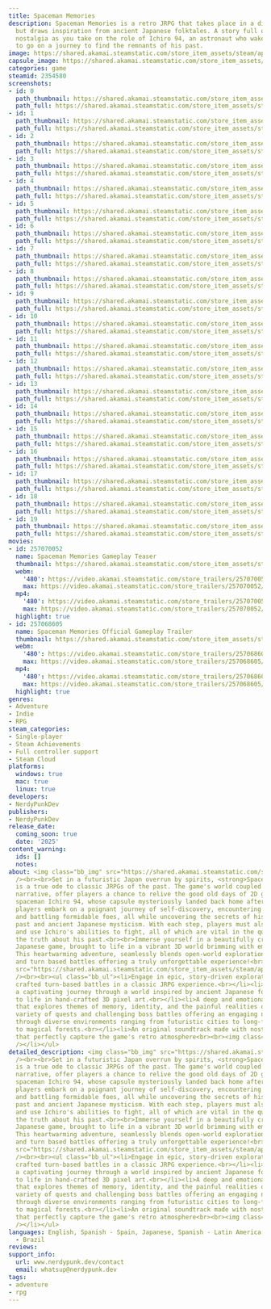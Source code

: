 ```yaml
---
title: Spaceman Memories
description: Spaceman Memories is a retro JRPG that takes place in a distant future
  but draws inspiration from ancient Japanese folktales. A story full of wonder and
  nostalgia as you take on the role of Ichiro 94, an astronaut who wakes up from hypersleep
  to go on a journey to find the remnants of his past.
image: https://shared.akamai.steamstatic.com/store_item_assets/steam/apps/2354580/header.jpg?t=1732348109
capsule_image: https://shared.akamai.steamstatic.com/store_item_assets/steam/apps/2354580/7a4167a97a61cd8d9ec7d6f8749dba3d2b056f0b/capsule_231x87.jpg?t=1732348109
categories: game
steamid: 2354580
screenshots:
- id: 0
  path_thumbnail: https://shared.akamai.steamstatic.com/store_item_assets/steam/apps/2354580/ss_eab25290d5b5d82d0a207656461c1425a45d7821.600x338.jpg?t=1732348109
  path_full: https://shared.akamai.steamstatic.com/store_item_assets/steam/apps/2354580/ss_eab25290d5b5d82d0a207656461c1425a45d7821.1920x1080.jpg?t=1732348109
- id: 1
  path_thumbnail: https://shared.akamai.steamstatic.com/store_item_assets/steam/apps/2354580/ss_bc248d37a7233b7f03e32f1249dfd483c4896ddf.600x338.jpg?t=1732348109
  path_full: https://shared.akamai.steamstatic.com/store_item_assets/steam/apps/2354580/ss_bc248d37a7233b7f03e32f1249dfd483c4896ddf.1920x1080.jpg?t=1732348109
- id: 2
  path_thumbnail: https://shared.akamai.steamstatic.com/store_item_assets/steam/apps/2354580/ss_dbef8daefbf25f47b09078da61991ca74bf6d635.600x338.jpg?t=1732348109
  path_full: https://shared.akamai.steamstatic.com/store_item_assets/steam/apps/2354580/ss_dbef8daefbf25f47b09078da61991ca74bf6d635.1920x1080.jpg?t=1732348109
- id: 3
  path_thumbnail: https://shared.akamai.steamstatic.com/store_item_assets/steam/apps/2354580/ss_b0a17a5045c66e0de87d19cbc454719e0686799d.600x338.jpg?t=1732348109
  path_full: https://shared.akamai.steamstatic.com/store_item_assets/steam/apps/2354580/ss_b0a17a5045c66e0de87d19cbc454719e0686799d.1920x1080.jpg?t=1732348109
- id: 4
  path_thumbnail: https://shared.akamai.steamstatic.com/store_item_assets/steam/apps/2354580/ss_fe4b54d4c3e8554872217b9dd01efae4862598f7.600x338.jpg?t=1732348109
  path_full: https://shared.akamai.steamstatic.com/store_item_assets/steam/apps/2354580/ss_fe4b54d4c3e8554872217b9dd01efae4862598f7.1920x1080.jpg?t=1732348109
- id: 5
  path_thumbnail: https://shared.akamai.steamstatic.com/store_item_assets/steam/apps/2354580/ss_2d77e0ae06e35a448b79af4347cabf4a3961cc12.600x338.jpg?t=1732348109
  path_full: https://shared.akamai.steamstatic.com/store_item_assets/steam/apps/2354580/ss_2d77e0ae06e35a448b79af4347cabf4a3961cc12.1920x1080.jpg?t=1732348109
- id: 6
  path_thumbnail: https://shared.akamai.steamstatic.com/store_item_assets/steam/apps/2354580/ss_a3b285ffaadc515df5e1d11e777a4877c58bb441.600x338.jpg?t=1732348109
  path_full: https://shared.akamai.steamstatic.com/store_item_assets/steam/apps/2354580/ss_a3b285ffaadc515df5e1d11e777a4877c58bb441.1920x1080.jpg?t=1732348109
- id: 7
  path_thumbnail: https://shared.akamai.steamstatic.com/store_item_assets/steam/apps/2354580/ss_b433d62d847b11889732e2dda789818332d3fa9b.600x338.jpg?t=1732348109
  path_full: https://shared.akamai.steamstatic.com/store_item_assets/steam/apps/2354580/ss_b433d62d847b11889732e2dda789818332d3fa9b.1920x1080.jpg?t=1732348109
- id: 8
  path_thumbnail: https://shared.akamai.steamstatic.com/store_item_assets/steam/apps/2354580/ss_f9be243c7efeb2403625035184632d5306974b6b.600x338.jpg?t=1732348109
  path_full: https://shared.akamai.steamstatic.com/store_item_assets/steam/apps/2354580/ss_f9be243c7efeb2403625035184632d5306974b6b.1920x1080.jpg?t=1732348109
- id: 9
  path_thumbnail: https://shared.akamai.steamstatic.com/store_item_assets/steam/apps/2354580/ss_5a3bb0ae4f7d91cd97969a473132a730849373fb.600x338.jpg?t=1732348109
  path_full: https://shared.akamai.steamstatic.com/store_item_assets/steam/apps/2354580/ss_5a3bb0ae4f7d91cd97969a473132a730849373fb.1920x1080.jpg?t=1732348109
- id: 10
  path_thumbnail: https://shared.akamai.steamstatic.com/store_item_assets/steam/apps/2354580/ss_d3b0aedcd206146586a3125e954e3fd1f63a9152.600x338.jpg?t=1732348109
  path_full: https://shared.akamai.steamstatic.com/store_item_assets/steam/apps/2354580/ss_d3b0aedcd206146586a3125e954e3fd1f63a9152.1920x1080.jpg?t=1732348109
- id: 11
  path_thumbnail: https://shared.akamai.steamstatic.com/store_item_assets/steam/apps/2354580/ss_d69f715ba5b340d616e2f929a4e9a7a3c1bb7ad1.600x338.jpg?t=1732348109
  path_full: https://shared.akamai.steamstatic.com/store_item_assets/steam/apps/2354580/ss_d69f715ba5b340d616e2f929a4e9a7a3c1bb7ad1.1920x1080.jpg?t=1732348109
- id: 12
  path_thumbnail: https://shared.akamai.steamstatic.com/store_item_assets/steam/apps/2354580/ss_b9e5e228c3e226935d93216b370602e33cae0537.600x338.jpg?t=1732348109
  path_full: https://shared.akamai.steamstatic.com/store_item_assets/steam/apps/2354580/ss_b9e5e228c3e226935d93216b370602e33cae0537.1920x1080.jpg?t=1732348109
- id: 13
  path_thumbnail: https://shared.akamai.steamstatic.com/store_item_assets/steam/apps/2354580/ss_ebe9014f8319b0aee4aff950f6f0bf5ba84561f6.600x338.jpg?t=1732348109
  path_full: https://shared.akamai.steamstatic.com/store_item_assets/steam/apps/2354580/ss_ebe9014f8319b0aee4aff950f6f0bf5ba84561f6.1920x1080.jpg?t=1732348109
- id: 14
  path_thumbnail: https://shared.akamai.steamstatic.com/store_item_assets/steam/apps/2354580/ss_c8f62844b83391f2aa685fda5486c458b5f35ae8.600x338.jpg?t=1732348109
  path_full: https://shared.akamai.steamstatic.com/store_item_assets/steam/apps/2354580/ss_c8f62844b83391f2aa685fda5486c458b5f35ae8.1920x1080.jpg?t=1732348109
- id: 15
  path_thumbnail: https://shared.akamai.steamstatic.com/store_item_assets/steam/apps/2354580/ss_58d01ee8772f83a119c2d316f992d8e20a0c465e.600x338.jpg?t=1732348109
  path_full: https://shared.akamai.steamstatic.com/store_item_assets/steam/apps/2354580/ss_58d01ee8772f83a119c2d316f992d8e20a0c465e.1920x1080.jpg?t=1732348109
- id: 16
  path_thumbnail: https://shared.akamai.steamstatic.com/store_item_assets/steam/apps/2354580/ss_72195bbecb8e617e6d7eec86efce1cf8d5f6944a.600x338.jpg?t=1732348109
  path_full: https://shared.akamai.steamstatic.com/store_item_assets/steam/apps/2354580/ss_72195bbecb8e617e6d7eec86efce1cf8d5f6944a.1920x1080.jpg?t=1732348109
- id: 17
  path_thumbnail: https://shared.akamai.steamstatic.com/store_item_assets/steam/apps/2354580/ss_3350986762623a2275b70e1baf5fb9839b6afbbb.600x338.jpg?t=1732348109
  path_full: https://shared.akamai.steamstatic.com/store_item_assets/steam/apps/2354580/ss_3350986762623a2275b70e1baf5fb9839b6afbbb.1920x1080.jpg?t=1732348109
- id: 18
  path_thumbnail: https://shared.akamai.steamstatic.com/store_item_assets/steam/apps/2354580/ss_df2a4b25ef034e21c0edd7df1414b3e4dec9558f.600x338.jpg?t=1732348109
  path_full: https://shared.akamai.steamstatic.com/store_item_assets/steam/apps/2354580/ss_df2a4b25ef034e21c0edd7df1414b3e4dec9558f.1920x1080.jpg?t=1732348109
- id: 19
  path_thumbnail: https://shared.akamai.steamstatic.com/store_item_assets/steam/apps/2354580/ss_a17e59bb96e73020fe009417bd909793d8455c85.600x338.jpg?t=1732348109
  path_full: https://shared.akamai.steamstatic.com/store_item_assets/steam/apps/2354580/ss_a17e59bb96e73020fe009417bd909793d8455c85.1920x1080.jpg?t=1732348109
movies:
- id: 257070052
  name: Spaceman Memories Gameplay Teaser
  thumbnail: https://shared.akamai.steamstatic.com/store_item_assets/steam/apps/257070052/bd42514a4e6380c1239e6c0d5ccf3c15abe8a681/movie_600x337.jpg?t=1730401449
  webm:
    '480': https://video.akamai.steamstatic.com/store_trailers/257070052/movie480_vp9.webm?t=1730401449
    max: https://video.akamai.steamstatic.com/store_trailers/257070052/movie_max_vp9.webm?t=1730401449
  mp4:
    '480': https://video.akamai.steamstatic.com/store_trailers/257070052/movie480.mp4?t=1730401449
    max: https://video.akamai.steamstatic.com/store_trailers/257070052/movie_max.mp4?t=1730401449
  highlight: true
- id: 257068605
  name: Spaceman Memories Official Gameplay Trailer
  thumbnail: https://shared.akamai.steamstatic.com/store_item_assets/steam/apps/257068605/fa25875df251edff71e79dacc8b8df8ee9662fc5/movie_600x337.jpg?t=1729950953
  webm:
    '480': https://video.akamai.steamstatic.com/store_trailers/257068605/movie480_vp9.webm?t=1729950953
    max: https://video.akamai.steamstatic.com/store_trailers/257068605/movie_max_vp9.webm?t=1729950953
  mp4:
    '480': https://video.akamai.steamstatic.com/store_trailers/257068605/movie480.mp4?t=1729950953
    max: https://video.akamai.steamstatic.com/store_trailers/257068605/movie_max.mp4?t=1729950953
  highlight: true
genres:
- Adventure
- Indie
- RPG
steam_categories:
- Single-player
- Steam Achievements
- Full controller support
- Steam Cloud
platforms:
  windows: true
  mac: true
  linux: true
developers:
- NerdyPunkDev
publishers:
- NerdyPunkDev
release_date:
  coming_soon: true
  date: '2025'
content_warning:
  ids: []
  notes:
about: <img class="bb_img" src="https://shared.akamai.steamstatic.com/store_item_assets/steam/apps/2354580/extras/intro.gif?t=1732348109"
  /><br><br>Set in a futuristic Japan overrun by spirits, <strong>Spaceman Memories</strong>
  is a true ode to classic JRPGs of the past. The game's world coupled with its heartwarming
  narrative, offer players a chance to relive the good old days of 2D gaming. As the
  spaceman Ichiro 94, whose capsule mysteriously landed back home after a space mission,
  players embark on a poignant journey of self-discovery, encountering strange creatures,
  and battling formidable foes, all while uncovering the secrets of his forgotten
  past and ancient Japanese mysticism. With each step, players must also solve puzzles
  and use Ichiro's abilities to fight, all of which are vital in the quest to uncover
  the truth about his past.<br><br>Immerse yourself in a beautifully crafted retro
  Japanese game, brought to life in a vibrant 3D world brimming with emotion and nostalgia.
  This heartwarming adventure, seamlessly blends open-world exploration with puzzles
  and turn based battles offering a truly unforgettable experience!<br><br><img class="bb_img"
  src="https://shared.akamai.steamstatic.com/store_item_assets/steam/apps/2354580/extras/battles.gif?t=1732348109"
  /><br><br><ul class="bb_ul"><li>Engage in epic, story-driven exploration and masterfully
  crafted turn-based battles in a classic JRPG experience.<br></li><li>Experience
  a captivating journey through a world inspired by ancient Japanese folklore, brought
  to life in hand-crafted 3D pixel art.<br></li><li>A deep and emotional storyline
  that explores themes of memory, identity, and the painful realities of loss.<br></li><li>A
  variety of quests and challenging boss battles offering an engaging nostalgic experience<br></li><li>Travel
  through diverse environments ranging from futuristic cities to long-forgotten dungeons
  to magical forests.<br></li><li>An original soundtrack made with nostalgic synths
  that perfectly capture the game's retro atmosphere<br><br><img class="bb_img" src="https://shared.akamai.steamstatic.com/store_item_assets/steam/apps/2354580/extras/puzzles.gif?t=1732348109"
  /></li></ul>
detailed_description: <img class="bb_img" src="https://shared.akamai.steamstatic.com/store_item_assets/steam/apps/2354580/extras/intro.gif?t=1732348109"
  /><br><br>Set in a futuristic Japan overrun by spirits, <strong>Spaceman Memories</strong>
  is a true ode to classic JRPGs of the past. The game's world coupled with its heartwarming
  narrative, offer players a chance to relive the good old days of 2D gaming. As the
  spaceman Ichiro 94, whose capsule mysteriously landed back home after a space mission,
  players embark on a poignant journey of self-discovery, encountering strange creatures,
  and battling formidable foes, all while uncovering the secrets of his forgotten
  past and ancient Japanese mysticism. With each step, players must also solve puzzles
  and use Ichiro's abilities to fight, all of which are vital in the quest to uncover
  the truth about his past.<br><br>Immerse yourself in a beautifully crafted retro
  Japanese game, brought to life in a vibrant 3D world brimming with emotion and nostalgia.
  This heartwarming adventure, seamlessly blends open-world exploration with puzzles
  and turn based battles offering a truly unforgettable experience!<br><br><img class="bb_img"
  src="https://shared.akamai.steamstatic.com/store_item_assets/steam/apps/2354580/extras/battles.gif?t=1732348109"
  /><br><br><ul class="bb_ul"><li>Engage in epic, story-driven exploration and masterfully
  crafted turn-based battles in a classic JRPG experience.<br></li><li>Experience
  a captivating journey through a world inspired by ancient Japanese folklore, brought
  to life in hand-crafted 3D pixel art.<br></li><li>A deep and emotional storyline
  that explores themes of memory, identity, and the painful realities of loss.<br></li><li>A
  variety of quests and challenging boss battles offering an engaging nostalgic experience<br></li><li>Travel
  through diverse environments ranging from futuristic cities to long-forgotten dungeons
  to magical forests.<br></li><li>An original soundtrack made with nostalgic synths
  that perfectly capture the game's retro atmosphere<br><br><img class="bb_img" src="https://shared.akamai.steamstatic.com/store_item_assets/steam/apps/2354580/extras/puzzles.gif?t=1732348109"
  /></li></ul>
languages: English, Spanish - Spain, Japanese, Spanish - Latin America, Portuguese
  - Brazil
reviews:
support_info:
  url: www.nerdypunk.dev/contact
  email: whatsup@nerdypunk.dev
tags:
- adventure
- rpg
---
```

